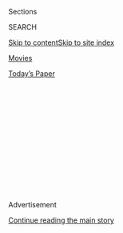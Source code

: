<div id="app">

<div>

<div>

<div>

<div class="NYTAppHideMasthead css-1q2w90k e1suatyy0">

<div class="section css-ui9rw0 e1suatyy2">

<div class="css-eph4ug er09x8g0">

<div class="css-6n7j50">

</div>

<span class="css-1dv1kvn">Sections</span>

<div class="css-10488qs">

<span class="css-1dv1kvn">SEARCH</span>

</div>

[Skip to content](#site-content)[Skip to site
index](#site-index)

</div>

<div id="masthead-section-label" class="css-1wr3we4 eaxe0e00">

[Movies](https://www.nytimes3xbfgragh.onion/section/movies)

</div>

<div class="css-10698na e1huz5gh0">

</div>

</div>

<div id="masthead-bar-one" class="section hasLinks css-15hmgas e1csuq9d3">

<div class="css-uqyvli e1csuq9d0">

</div>

<div class="css-1uqjmks e1csuq9d1">

</div>

<div class="css-9e9ivx">

[](https://myaccount.nytimes3xbfgragh.onion/auth/login?response_type=cookie&client_id=vi)

</div>

<div class="css-1bvtpon e1csuq9d2">

[Today’s
Paper](https://www.nytimes3xbfgragh.onion/section/todayspaper)

</div>

</div>

</div>

</div>

<div data-aria-hidden="false">

<div id="site-content" data-role="main">

<div>

<div class="css-1aor85t" style="opacity:0.000000001;z-index:-1;visibility:hidden">

<div class="css-1hqnpie">

<div class="css-epjblv">

<span class="css-17xtcya">[Movies](/section/movies)</span><span class="css-x15j1o">|</span><span class="css-fwqvlz">Alan
Parker, Versatile Film Director, Is Dead at
76</span>

</div>

<div class="css-k008qs">

<div class="css-1iwv8en">

<span class="css-18z7m18"></span>

<div>

</div>

</div>

<span class="css-1n6z4y">https://nyti.ms/33d4r2B</span>

<div class="css-1705lsu">

<div class="css-4xjgmj">

<div class="css-4skfbu" data-role="toolbar" data-aria-label="Social Media Share buttons, Save button, and Comments Panel with current comment count" data-testid="share-tools">

  - 
  - 
  - 
  - 
    
    <div class="css-6n7j50">
    
    </div>

  - 

</div>

</div>

</div>

</div>

</div>

</div>

<div id="NYT_TOP_BANNER_REGION" class="css-13pd83m">

</div>

<div id="top-wrapper" class="css-1sy8kpn">

<div id="top-slug" class="css-l9onyx">

Advertisement

</div>

[Continue reading the main
story](#after-top)

<div class="ad top-wrapper" style="text-align:center;height:100%;display:block;min-height:250px">

<div id="top" class="place-ad" data-position="top" data-size-key="top">

</div>

</div>

<div id="after-top">

</div>

</div>

<div>

<div id="sponsor-wrapper" class="css-1hyfx7x">

<div id="sponsor-slug" class="css-19vbshk">

Supported by

</div>

[Continue reading the main
story](#after-sponsor)

<div id="sponsor" class="ad sponsor-wrapper" style="text-align:center;height:100%;display:block">

</div>

<div id="after-sponsor">

</div>

</div>

<div class="css-186x18t">

</div>

<div class="css-1vkm6nb ehdk2mb0">

# Alan Parker, Versatile Film Director, Is Dead at 76

</div>

“Midnight Express” and “Mississippi Burning” brought him Oscar
nominations, and many of his other films, including “Fame,” were
acclaimed.

<div class="css-79elbk" data-testid="photoviewer-wrapper">

<div class="css-z3e15g" data-testid="photoviewer-wrapper-hidden">

</div>

<div class="css-1a48zt4 ehw59r15" data-testid="photoviewer-children">

![<span class="css-16f3y1r e13ogyst0" data-aria-hidden="true">The
director Alan Parker in 1996 on the set of “Evita,” his adaptation of
the hit stage
musical.</span><span class="css-cnj6d5 e1z0qqy90" itemprop="copyrightHolder"><span class="css-1ly73wi e1tej78p0">Credit...</span><span><span>Hollywood
Pictures</span></span></span>](https://static01.graylady3jvrrxbe.onion/images/2020/08/01/obituaries/01Parker-obit1/31Parker6-articleLarge.jpg?quality=75&auto=webp&disable=upscale)

</div>

</div>

<div class="css-18e8msd">

<div class="css-vp77d3 epjyd6m0">

<div class="css-hus3qt ey68jwv0" data-aria-hidden="true">

[![Neil
Genzlinger](https://static01.graylady3jvrrxbe.onion/images/2018/06/13/multimedia/author-neil-genzlinger/author-neil-genzlinger-thumbLarge.jpg
"Neil Genzlinger")](https://www.nytimes3xbfgragh.onion/by/neil-genzlinger)

</div>

<div class="css-1baulvz">

By [<span class="css-1baulvz last-byline" itemprop="name">Neil
Genzlinger</span>](https://www.nytimes3xbfgragh.onion/by/neil-genzlinger)

</div>

</div>

  - 
    
    <div class="css-ld3wwf e16638kd2">
    
    July 31,
    2020
    
    </div>

  - 
    
    <div class="css-4xjgmj">
    
    <div class="css-d8bdto" data-role="toolbar" data-aria-label="Social Media Share buttons, Save button, and Comments Panel with current comment count" data-testid="share-tools">
    
      - 
      - 
      - 
      - 
        
        <div class="css-6n7j50">
        
        </div>
    
      - 
    
    </div>
    
    </div>

</div>

</div>

<div class="section meteredContent css-1r7ky0e" name="articleBody" itemprop="articleBody">

<div class="css-1fanzo5 StoryBodyCompanionColumn">

<div class="css-53u6y8">

Alan Parker, who was nominated for the best-director Oscar for the 1978
film “Midnight Express” and again 10 years later for “Mississippi
Burning,” died on Friday in South London. He was 76.

His death followed a long, unspecified illness, a spokeswoman for the
British Film Institute said.

Mr. Parker directed a number of other well-regarded films, working in a
range of styles and genres. “Fame” (1980) was a musical about a
performing arts high school in New York. “Birdy” (1984) was based on a
William Wharton novel about a boy who had an erotic fascination with
avian life. “Angel Heart” (1987) was a sexy noir that flirted with an X
rating but ended up with an R. “Angela’s Ashes” (1999) was based on
Frank McCourt’s popular autobiography.

Music underpinned some of Mr. Parker’s best-known work. His first
feature film was the gangster satire “Bugsy Malone” in 1976, in which
adolescents played the gangsters and Paul Williams songs punctuated the
action. Two years after “Fame,” he directed “Pink Floyd: The Wall,” an
imagery-filled story about a British rock star that was written by Roger
Waters of the band Pink Floyd and based on the band’s album of the same
name. In 1991 came “The Commitments,” a lighthearted tale about a band
in Dublin. In 1996 he directed the film version of the stage musical
“Evita,” with Madonna in the role of Eva Perón.

Madonna, he told The Mirror in 1996, wasn’t the easiest person to work
with, but he found a way to get the best out of her.

</div>

</div>

<div class="css-1fanzo5 StoryBodyCompanionColumn">

<div class="css-53u6y8">

“My secret was to let her moan to my assistants to get it out of her
system so that by the time she stepped in front of the camera she was
all complained out,” he said.

The performance won her a Golden Globe.

</div>

</div>

<div class="css-79elbk" data-testid="photoviewer-wrapper">

<div class="css-z3e15g" data-testid="photoviewer-wrapper-hidden">

</div>

<div class="css-1a48zt4 ehw59r15" data-testid="photoviewer-children">

![<span class="css-16f3y1r e13ogyst0" data-aria-hidden="true">Mr. Parker
with Gene Hackman on the set of “Mississippi Burning” (1988), a
fictionalized treatment of the real-life case involving the murder of
three civil rights workers in Mississippi in 1964. the film earned Mr.
Parker an Academy Award
nomination.</span>](https://static01.graylady3jvrrxbe.onion/images/2020/08/01/obituaries/01Parker-obit5/31Parker5-articleLarge.jpg?quality=75&auto=webp&disable=upscale)

</div>

</div>

<div class="css-1fanzo5 StoryBodyCompanionColumn">

<div class="css-53u6y8">

Alan William Parker was born on Feb. 14, 1944, in the Islington district
of London. He started his career as a copywriter and then moved into
making television commercials.

“The only way anybody would give me a chance to say ‘Action\!’ and
‘Cut\!’ was by doing commercials,” he told The New York Times in 1980.
“That’s how I learned the craft. I’ve done ridiculous things, like
re-create — frame by frame — ‘Brief Encounter’ for Birds Eye Dinner for
One.”

That background, he said, gave him a certain disdain for the auteur
theory of filmmaking, which holds that the director is the main creative
force of a project.

</div>

</div>

<div class="css-1fanzo5 StoryBodyCompanionColumn">

<div class="css-53u6y8">

“A film is never *my* film,” he said, “because I’m part of a talented
lot of people.”

In the early 1970s, with hundreds of commercials under his belt, he
began moving into feature films, first as the screenwriter on a 1971
British movie, “Melody.” In 1974 he directed a BBC Television movie
called “The Evacuees,” about Jewish children being evacuated from London
during the Blitz in World War II.

Soon, though, Mr. Parker was thoroughly identified with films about
American subjects.

“Midnight Express,” with a screenplay by Oliver Stone, is about an
American college student who is thrown into a Turkish prison on a drug
smuggling charge. “Fame,” about students at the High School of
Performing Arts in New York, brought Mr. Parker some criticism in his
home country, where, he said, people asked, “Why don’t you make a film
about London, about the Royal Academy of Dramatic Art?”

“The exciting thing about the High School of Performing Arts,” he told
The Times in 1980, “is that it has a social and ethnic mix that you
couldn’t possibly find anywhere in the world, especially not
England.”

</div>

</div>

<div class="css-79elbk" data-testid="photoviewer-wrapper">

<div class="css-z3e15g" data-testid="photoviewer-wrapper-hidden">

</div>

<div class="css-1a48zt4 ehw59r15" data-testid="photoviewer-children">

<div class="css-1xdhyk6 erfvjey0">

<span class="css-1ly73wi e1tej78p0">Image</span>

<div class="css-zjzyr8">

<div data-testid="lazyimage-container" style="height:266.15555555555557px">

</div>

</div>

</div>

</div>

</div>

<div class="css-1fanzo5 StoryBodyCompanionColumn">

<div class="css-53u6y8">

“Mississippi Burning” is a fictionalized treatment of the real-life case
involving the murder of three civil rights workers in Mississippi in
1964. Vincent Canby, [reviewing
it](https://www.nytimes3xbfgragh.onion/1988/12/09/movies/review-film-retracing-mississippi-s-agony-1964.html)
in The Times in 1988, called it “one of the toughest, straightest, most
effective fiction films yet made about bigotry and racial violence,
whether in this country or anywhere else in the
world.”

<div class="css-79elbk" data-testid="photoviewer-wrapper">

<div class="css-z3e15g" data-testid="photoviewer-wrapper-hidden">

</div>

<div class="css-1a48zt4 ehw59r15" data-testid="photoviewer-children">

<div class="css-zgakxe erfvjey0">

<span class="css-1ly73wi e1tej78p0">Image</span>

<div class="css-zjzyr8">

<div data-testid="lazyimage-container" style="height:268.0888888888889px">

</div>

</div>

</div>

<span class="css-16f3y1r e13ogyst0" data-aria-hidden="true">Mr. Parker
and the cinematographer Peter Biziou filming “Pink Floyd: The Wall”
(1982), based on the album of the same name.</span>

</div>

</div>

Some of Mr. Parker’s films generated controversy. “Midnight Express” was
accused of demonizing Turkey and its people. “Angel Heart” featured a
steamy sex scene between Mickey Rourke and [Lisa
Bonet](https://decider.com/2019/10/03/angel-heart-walter-chaw/), who was
then best known for her role as Denise Huxtable on the family-friendly
sitcom “The Cosby Show.” “Mississippi Burning,” starring Gene Hackman
and Willem Dafoe, was faulted for, among other things, not having strong
Black characters even though it was a civil-rights-era story. “Angela’s
Ashes” was criticized as misrepresenting Irish life.

</div>

</div>

<div class="css-1fanzo5 StoryBodyCompanionColumn">

<div class="css-53u6y8">

“It would be nice to do a film that isn’t controversial,” Mr. Parker
[told The Chicago
Tribune](https://www.chicagotribune.com/news/ct-xpm-1991-08-18-9103010538-story.html)
just before the relatively benign “The Commitments” was released,
“although I’m sure someone is bound to find controversy in ‘The
Commitments.’”

</div>

</div>

<div class="css-cfo9c3">

</div>

<div class="css-1fanzo5 StoryBodyCompanionColumn">

<div class="css-53u6y8">

Mr. Parker received a lifetime achievement award from the Directors
Guild of Great Britain in 1998 and was knighted in 2002.

He is survived by his second wife, Lisa Moran-Parker; a son from their
marriage, Henry; four children from his marriage to Annie Inglis, Lucy,
Alexander, Jake and Nathan Parker; and seven grandchildren.

In a [2003
discussion](https://www.bfi.org.uk/news-opinion/news-bfi/interviews/alan-parker-interview)
organized by the British Film Institute in conjunction with the release
of his final film, “The Life of David Gale,” about a death-penalty
opponent (Kevin Spacey) facing execution for murder, Mr. Parker talked
about the intuition and serendipity that play a part in the director’s
art.

</div>

</div>

<div class="css-1fanzo5 StoryBodyCompanionColumn">

<div class="css-53u6y8">

“It seems to me that a director’s job is to look for wherever the magic
may be in any scene,” he said, “and sometimes it’s not where you think.”

“Sometimes the images in your head are better than what you end up
with,” he added. “Sometimes they’re nowhere near as good as what
happens in front of you.”

Alex Marshall contributed reporting from London.

</div>

</div>

<div>

</div>

</div>

<div>

</div>

<div>

</div>

<div>

</div>

<div>

<div id="bottom-wrapper" class="css-1ede5it">

<div id="bottom-slug" class="css-l9onyx">

Advertisement

</div>

[Continue reading the main
story](#after-bottom)

<div id="bottom" class="ad bottom-wrapper" style="text-align:center;height:100%;display:block;min-height:90px">

</div>

<div id="after-bottom">

</div>

</div>

</div>

</div>

</div>

## Site Index

<div>

</div>

## Site Information Navigation

  - [© <span>2020</span> <span>The New York Times
    Company</span>](https://help.nytimes3xbfgragh.onion/hc/en-us/articles/115014792127-Copyright-notice)

<!-- end list -->

  - [NYTCo](https://www.nytco.com/)
  - [Contact
    Us](https://help.nytimes3xbfgragh.onion/hc/en-us/articles/115015385887-Contact-Us)
  - [Work with us](https://www.nytco.com/careers/)
  - [Advertise](https://nytmediakit.com/)
  - [T Brand Studio](http://www.tbrandstudio.com/)
  - [Your Ad
    Choices](https://www.nytimes3xbfgragh.onion/privacy/cookie-policy#how-do-i-manage-trackers)
  - [Privacy](https://www.nytimes3xbfgragh.onion/privacy)
  - [Terms of
    Service](https://help.nytimes3xbfgragh.onion/hc/en-us/articles/115014893428-Terms-of-service)
  - [Terms of
    Sale](https://help.nytimes3xbfgragh.onion/hc/en-us/articles/115014893968-Terms-of-sale)
  - [Site
    Map](https://spiderbites.nytimes3xbfgragh.onion)
  - [Help](https://help.nytimes3xbfgragh.onion/hc/en-us)
  - [Subscriptions](https://www.nytimes3xbfgragh.onion/subscription?campaignId=37WXW)

</div>

</div>

</div>

</div>
